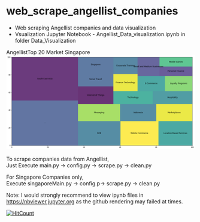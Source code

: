 # web_scrape_angellist_companies  
* Web scraping Angellist companies and data visualization  
* Vsualization Jupyter Notebook - Angellist_Data_visualization.ipynb in folder Data_Visualization

AngellistTop 20 Market Singapore
![Treemap Top 20 Market Singapore](https://github.com/Unicorndy/web_scrape_angellist_companies/blob/master/Data_Visualization/Top20MarketType(Singapore).png)

To scrape companies data from Angellist,   
Just Execute main.py -> config.py -> scrape.py -> clean.py

For Singapore Companies only,  
Execute singaporeMain.py -> config.p-> scrape.py -> clean.py

Note: I would strongly recommend to view ipynb files in https://nbviewer.jupyter.org as the github rendering may failed at times.

[![HitCount](http://hits.dwyl.io/Unicorndy/https://githubcom/Unicorndy/web_scrape_angellist_companies.svg)](http://hits.dwyl.io/Unicorndy/https://githubcom/Unicorndy/web_scrape_angellist_companies)
